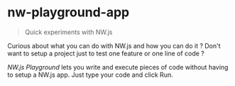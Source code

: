 # nw-playground-app

> Quick experiments with NW.js

Curious about what you can do with NW.js and how you can do it ?
Don't want to setup a project just to test one feature or one line of code ?

_NW.js Playground_ lets you write and execute pieces of code without having
to setup a NW.js app. Just type your code and click Run.
